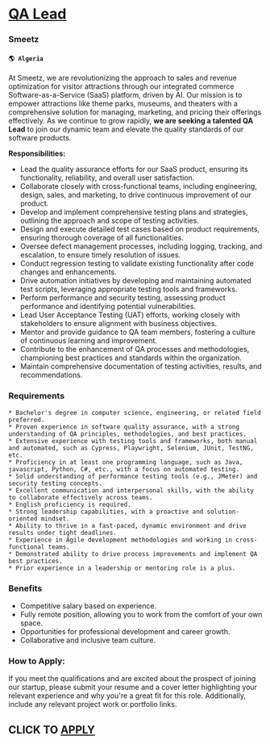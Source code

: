 # [QA Lead](https://www.remotewlb.com/apply/qa-lead-73872)  
### Smeetz  
#### `🌎 Algeria`  

At Smeetz, we are revolutionizing the approach to sales and revenue optimization for visitor attractions through our integrated commerce Software-as-a-Service (SaaS) platform, driven by AI. Our mission is to empower attractions like theme parks, museums, and theaters with a comprehensive solution for managing, marketing, and pricing their offerings effectively. As we continue to grow rapidly, **we are seeking a talented QA Lead** to join our dynamic team and elevate the quality standards of our software products.  
  
 **Responsibilities:**

  * Lead the quality assurance efforts for our SaaS product, ensuring its functionality, reliability, and overall user satisfaction.
  * Collaborate closely with cross-functional teams, including engineering, design, sales, and marketing, to drive continuous improvement of our product.
  * Develop and implement comprehensive testing plans and strategies, outlining the approach and scope of testing activities.
  * Design and execute detailed test cases based on product requirements, ensuring thorough coverage of all functionalities.
  * Oversee defect management processes, including logging, tracking, and escalation, to ensure timely resolution of issues.
  * Conduct regression testing to validate existing functionality after code changes and enhancements.
  * Drive automation initiatives by developing and maintaining automated test scripts, leveraging appropriate testing tools and frameworks.
  * Perform performance and security testing, assessing product performance and identifying potential vulnerabilities.
  * Lead User Acceptance Testing (UAT) efforts, working closely with stakeholders to ensure alignment with business objectives.
  * Mentor and provide guidance to QA team members, fostering a culture of continuous learning and improvement.
  * Contribute to the enhancement of QA processes and methodologies, championing best practices and standards within the organization.
  * Maintain comprehensive documentation of testing activities, results, and recommendations.

### Requirements

    * Bachelor's degree in computer science, engineering, or related field preferred.
    * Proven experience in software quality assurance, with a strong understanding of QA principles, methodologies, and best practices.
    * Extensive experience with testing tools and frameworks, both manual and automated, such as Cypress, Playwright, Selenium, JUnit, TestNG, etc.
    * Proficiency in at least one programming language, such as Java, javascript, Python, C#, etc., with a focus on automated testing.
    * Solid understanding of performance testing tools (e.g., JMeter) and security testing concepts.
    * Excellent communication and interpersonal skills, with the ability to collaborate effectively across teams. 
    * English proficiency is required.
    * Strong leadership capabilities, with a proactive and solution-oriented mindset.
    * Ability to thrive in a fast-paced, dynamic environment and drive results under tight deadlines.
    * Experience in Agile development methodologies and working in cross-functional teams.
    * Demonstrated ability to drive process improvements and implement QA best practices.
    * Prior experience in a leadership or mentoring role is a plus.

### Benefits

  * Competitive salary based on experience.
  * Fully remote position, allowing you to work from the comfort of your own space.
  * Opportunities for professional development and career growth.
  * Collaborative and inclusive team culture.

### How to Apply:

If you meet the qualifications and are excited about the prospect of joining our startup, please submit your resume and a cover letter highlighting your relevant experience and why you're a great fit for this role. Additionally, include any relevant project work or portfolio links.

  
## CLICK TO [APPLY](https://www.remotewlb.com/apply/qa-lead-73872)


